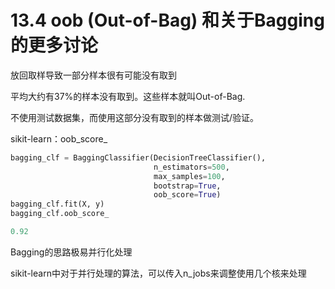 # 13.4 oob (Out-of-Bag) 和关于Bagging的更多讨论

放回取样导致一部分样本很有可能没有取到

平均大约有37%的样本没有取到。这些样本就叫Out-of-Bag.

不使用测试数据集，而使用这部分没有取到的样本做测试/验证。

sikit-learn：oob\_score\_
```python
bagging_clf = BaggingClassifier(DecisionTreeClassifier(),
                                n_estimators=500,
                                max_samples=100,
                                bootstrap=True,
                                oob_score=True)
bagging_clf.fit(X, y)
bagging_clf.oob_score_

0.92
```

Bagging的思路极易并行化处理

sikit-learn中对于并行处理的算法，可以传入n_jobs来调整使用几个核来处理

```python
```